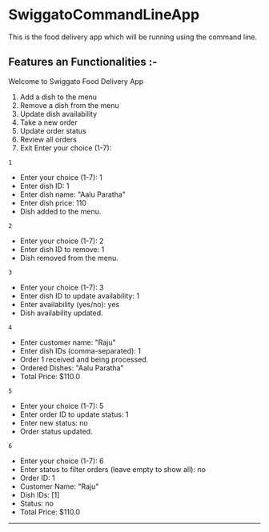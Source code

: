 # SwiggatoCommandLineApp

This is the food delivery app which will be running using the command line.

## Features an Functionalities :-

Welcome to Swiggato Food Delivery App
1. Add a dish to the menu
2. Remove a dish from the menu
3. Update dish availability
4. Take a new order
5. Update order status
6. Review all orders
7. Exit
Enter your choice (1-7):

`1`
- Enter your choice (1-7): 1
- Enter dish ID: 1
- Enter dish name: "Aalu Paratha" 
- Enter dish price: 110
- Dish added to the menu.

`2`
- Enter your choice (1-7): 2 
- Enter dish ID to remove: 1
- Dish removed from the menu.

`3`
- Enter your choice (1-7): 3
- Enter dish ID to update availability: 1
- Enter availability (yes/no): yes
- Dish availability updated.

`4`
- Enter customer name: "Raju"
- Enter dish IDs (comma-separated): 1
- Order 1 received and being processed.
- Ordered Dishes: "Aalu Paratha"
- Total Price: $110.0

`5`
- Enter your choice (1-7): 5
- Enter order ID to update status: 1
- Enter new status: no
- Order status updated.

`6`
- Enter your choice (1-7): 6  
- Enter status to filter orders (leave empty to show all): no
- Order ID: 1
- Customer Name: "Raju"
- Dish IDs: [1]
- Status: no
- Total Price: $110.0
----------------------